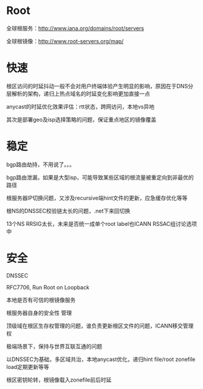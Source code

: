 # Root

全球根服务：http://www.iana.org/domains/root/servers

全球根镜像：http://www.root-servers.org/map/

# 快速

根区访问的时延抖动一般不会对用户终端体验产生明显的影响，原因在于DNS分层解析的架构，递归上热点域名的时延变化影响更加直接一点

anycast的时延优化效果评估：rtt状态，跨网访问，本地vs异地

其次是部署geo及isp选择策略的问题，保证重点地区的镜像覆盖

# 稳定

bgp路由劫持，不用说了。。。

bgp路由泄漏，如果是大型isp，可能导致某些区域的根流量被重定向到非最优的路径

根服务器IP切换问题，又涉及recursive端hint文件的更新，应急缓存优化等等

根NS的DNSSEC校验链太长的问题，.net下来回切换

13个NS RRSIG太长，未来是否统一成单个root label也ICANN RSSAC组讨论选项中

# 安全

DNSSEC

RFC7706, Run Root on Loopback

本地是否有可信的根镜像服务

根服务器自身的安全性
管理

顶级域在根区生存权管理的问题，谁负责更新根区文件的问题，ICANN移交管理权

极端场景下，保持与世界互联互通的问题

以DNSSEC为基础，多区域共治，本地anycast优化，递归hint file/root zonefile load定期更新等等

根区密钥轮转，根镜像载入zonefile前后时延



